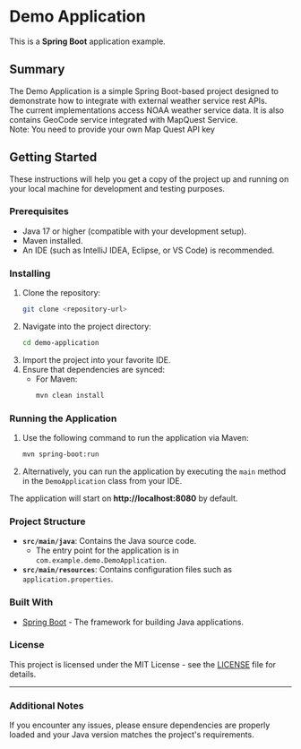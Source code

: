 # Demo Application

This is a **Spring Boot** application example.

## Summary

The Demo Application is a simple Spring Boot-based project designed to 
demonstrate how to integrate with external weather service rest APIs.  
The current implementations access NOAA weather service data. 
It is also contains GeoCode service integrated with  MapQuest Service.  
Note: You need to provide your own Map Quest API key


## Getting Started

These instructions will help you get a copy of the project up and running on your local machine for development and testing purposes.

### Prerequisites

- Java 17 or higher (compatible with your development setup).
- Maven installed.
- An IDE (such as IntelliJ IDEA, Eclipse, or VS Code) is recommended.

### Installing

1. Clone the repository:
   ```bash
   git clone <repository-url>
   ```
2. Navigate into the project directory:
   ```bash
   cd demo-application
   ```
3. Import the project into your favorite IDE.
4. Ensure that dependencies are synced:
    - For Maven:
      ```bash
      mvn clean install
      ```
    
### Running the Application

1. Use the following command to run the application via Maven:
   ```bash
   mvn spring-boot:run
   ```

2. Alternatively, you can run the application by executing the `main` method in the `DemoApplication` class from your IDE.

The application will start on **http://localhost:8080** by default.

### Project Structure

- **`src/main/java`**: Contains the Java source code.
    - The entry point for the application is in `com.example.demo.DemoApplication`.
- **`src/main/resources`**: Contains configuration files such as `application.properties`.

### Built With

- [Spring Boot](https://spring.io/projects/spring-boot) - The framework for building Java applications.

### License

This project is licensed under the MIT License - see the [LICENSE](LICENSE) file for details.

---

### Additional Notes

If you encounter any issues, please ensure dependencies are properly loaded and your Java version matches the project's requirements.